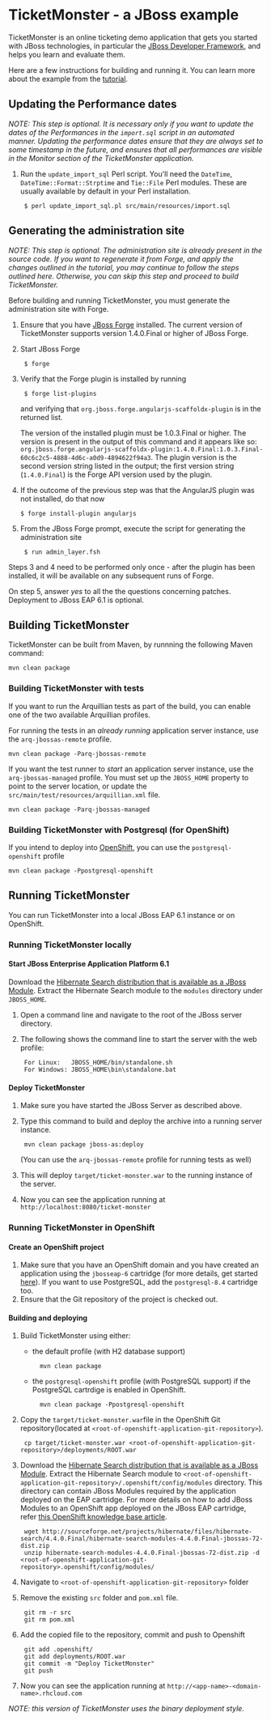 # TicketMonster - a JBoss example

TicketMonster is an online ticketing demo application that gets you started with JBoss technologies, in particular the [JBoss Developer Framework](http://jboss.org/jdf), and helps you learn and evaluate them.

Here are a few instructions for building and running it. You can learn more about the example from the [tutorial](http://www.jboss.org/jdf/examples/get-started).

## Updating the Performance dates

_NOTE: This step is optional. It is necessary only if you want to update the dates of the Performances in the `import.sql` script in an automated manner. Updating the performance dates ensure that they are always set to some timestamp in the future, and ensures that all performances are visible in the Monitor section of the TicketMonster application._

1. Run the `update_import_sql` Perl script. You'll need the `DateTime`, `DateTime::Format::Strptime` and `Tie::File` Perl modules. These are usually available by default in your Perl installation.
    
        $ perl update_import_sql.pl src/main/resources/import.sql

## Generating the administration site

_NOTE: This step is optional. The administration site is already present in the source code. If you want to regenerate it from Forge, and apply the changes outlined in the tutorial, you may continue to follow the steps outlined here. Otherwise, you can skip this step and proceed to build TicketMonster._

Before building and running TicketMonster, you must generate the administration site with Forge.

1. Ensure that you have [JBoss Forge](http://jboss.org/forge) installed. The current version of
   TicketMonster supports version 1.4.0.Final or higher of JBoss Forge.

2. Start JBoss Forge

        $ forge

3. Verify that the Forge plugin is installed by running

        $ forge list-plugins

   and verifying that `org.jboss.forge.angularjs-scaffoldx-plugin` is in the returned list.

   The version of the installed plugin must be 1.0.3.Final or higher. The version is present in the output of this command and it appears like so: `org.jboss.forge.angularjs-scaffoldx-plugin:1.4.0.Final:1.0.3.Final-60c6c2c5-4888-4d6c-a0d9-4894622f94a3`. The plugin version is the second version string listed in the output; the first version string (`1.4.0.Final`) is the Forge API version used by the plugin.

4.  If the outcome of the previous step was that the AngularJS plugin was not installed, do that now

        $ forge install-plugin angularjs
	
5. From the JBoss Forge prompt, execute the script for generating the administration site
    
	    $ run admin_layer.fsh

Steps 3 and 4 need to be performed only once - after the plugin has been installed, it will be
available on any subsequent runs of Forge.

On step 5, answer _yes_ to all the the questions concerning patches. Deployment to JBoss EAP 6.1 is optional.

## Building TicketMonster

TicketMonster can be built from Maven, by runnning the following Maven command:

    mvn clean package
	
### Building TicketMonster with tests
	
If you want to run the Arquillian tests as part of the build, you can enable one of the two available Arquillian profiles.

For running the tests in an _already running_ application server instance, use the `arq-jbossas-remote` profile.

    mvn clean package -Parq-jbossas-remote

If you want the test runner to _start_ an application server instance, use the `arq-jbossas-managed` profile. You must set up the `JBOSS_HOME` property to point to the server location, or update the `src/main/test/resources/arquillian.xml` file.

    mvn clean package -Parq-jbossas-managed
	
### Building TicketMonster with Postgresql (for OpenShift)

If you intend to deploy into [OpenShift](http://openshift.com), you can use the `postgresql-openshift` profile

    mvn clean package -Ppostgresql-openshift
	
## Running TicketMonster

You can run TicketMonster into a local JBoss EAP 6.1 instance or on OpenShift.

### Running TicketMonster locally

#### Start JBoss Enterprise Application Platform 6.1

Download the [Hibernate Search distribution that is available as a JBoss Module](http://sourceforge.net/projects/hibernate/files/hibernate-search/4.4.0.Final/hibernate-search-modules-4.4.0.Final-jbossas-72-dist.zip). Extract the Hibernate Search module to the `modules` directory under `JBOSS_HOME`.

1. Open a command line and navigate to the root of the JBoss server directory.
2. The following shows the command line to start the server with the web profile:

        For Linux:   JBOSS_HOME/bin/standalone.sh
        For Windows: JBOSS_HOME\bin\standalone.bat
		
#### Deploy TicketMonster

1. Make sure you have started the JBoss Server as described above.
2. Type this command to build and deploy the archive into a running server instance.

        mvn clean package jboss-as:deploy
	
	(You can use the `arq-jbossas-remote` profile for running tests as well)

3. This will deploy `target/ticket-monster.war` to the running instance of the server.
4. Now you can see the application running at `http://localhost:8080/ticket-monster`

### Running TicketMonster in OpenShift

#### Create an OpenShift project

1. Make sure that you have an OpenShift domain and you have created an application using the `jbosseap-6` cartridge (for more details, get started [here](https://openshift.redhat.com/app/getting_started)). If you want to use PostgreSQL, add the `postgresql-8.4` cartridge too.
2. Ensure that the Git repository of the project is checked out.

#### Building and deploying

1. Build TicketMonster using either: 
    * the default profile (with H2 database support)
    
            mvn clean package	
    * the `postgresql-openshift` profile (with PostgreSQL support) if the PostgreSQL cartrdige is enabled in OpenShift.
            
            mvn clean package -Ppostgresql-openshift
			
2. Copy the `target/ticket-monster.war`file in the OpenShift Git repository(located at `<root-of-openshift-application-git-repository>`).

	    cp target/ticket-monster.war <root-of-openshift-application-git-repository>/deployments/ROOT.war

3. Download the [Hibernate Search distribution that is available as a JBoss Module](http://sourceforge.net/projects/hibernate/files/hibernate-search/4.4.0.Final/hibernate-search-modules-4.4.0.Final-jbossas-72-dist.zip). Extract the Hibernate Search module to `<root-of-openshift-application-git-repository>/.openshift/config/modules` directory. This directory can contain JBoss Modules required by the application deployed on the EAP cartridge. For more details on how to add JBoss Modules to an OpenShift app deployed on the JBoss EAP cartridge, refer [this OpenShift knowledge base article](https://www.openshift.com/kb/kb-e1018-how-can-i-add-jboss-modules-to-an-app).

        wget http://sourceforge.net/projects/hibernate/files/hibernate-search/4.4.0.Final/hibernate-search-modules-4.4.0.Final-jbossas-72-dist.zip
        unzip hibernate-search-modules-4.4.0.Final-jbossas-72-dist.zip -d <root-of-openshift-application-git-repository>.openshift/config/modules/

4. Navigate to `<root-of-openshift-application-git-repository>` folder
5. Remove the existing `src` folder and `pom.xml` file. 

        git rm -r src
		git rm pom.xml

6. Add the copied file to the repository, commit and push to Openshift
        
        git add .openshift/
		git add deployments/ROOT.war
		git commit -m "Deploy TicketMonster"
		git push

7. Now you can see the application running at `http://<app-name>-<domain-name>.rhcloud.com`

_NOTE: this version of TicketMonster uses the *binary* deployment style._ 




	
 



